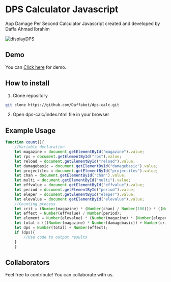 # DPS Calculator Javascript
App Damage Per Second Calculator Javascript created and developed by Daffa Ahmad Ibrahim

![displayDPS](https://www.daffabot.my.id/dps-calc/img/displaydps.png)

## Demo
You can <a href="https://www.daffabot.my.id/dps-calc">Click here</a> for demo.

## How to install
1. Clone repository
```bash
git clone https://github.com/Daffabot/dps-calc.git
```
2. Open dps-calc/index.html file in your browser

## Example Usage
```javascript
function count(){
    //Variable declaration
    let magazine = document.getElementById("magazine").value;
    let rps = document.getElementById("rps").value;
    let reload = document.getElementById("reload").value;
    let damagebasic = document.getElementById("damagebasic").value;
    let projectiles = document.getElementById("projectiles").value;
    let chan = document.getElementById("chan").value;
    let multi = document.getElementById("multi").value;
    let effvalue = document.getElementById("effvalue").value;
    let period = document.getElementById("period").value;
    let eleper = document.getElementById("eleper").value;
    let elevalue = document.getElementById("elevalue").value;
    //Counting process
    let crit = (Number(magazine) * (Number(chan) / Number(100))) * ((Number(damagebasic) * Number(multi)) - Number(damagebasic));
    let effect = Number(effvalue) / Number(period);
    let element = Number(elevalue) * (Number(magazine) * (Number(eleper) / Number(100)));
    let total = (((Number(magazine) * Number(damagebasic)) + Number(crit) + Number(element)) / ((Number(magazine) / Number(rps)) + Number(reload))) * Number(projectiles);
    let dps = Number(total) + Number(effect);
    if (dps){
        //Use code to output results
    }
    }
```

## Collaborators
Feel free to contribute! You can collaborate with us.
